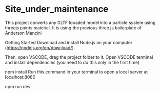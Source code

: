 # Site_under_maintenance
This project converts any GLTF looaded model into a particle system using threejs points material. It is using the previous three.js boilerplate of Anderson Mancini

Getting Started
Download and install Node.js on your computer (https://nodejs.org/en/download/).

Then, open VSCODE, drag the project folder to it. Open VSCODE terminal and install dependencies (you need to do this only in the first time)

npm install
Run this command in your terminal to open a local server at localhost:8080

npm run dev
